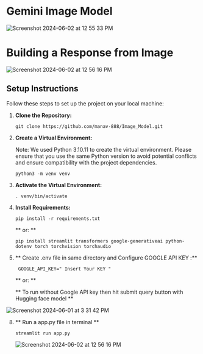 # Gemini Image Model
![Screenshot 2024-06-02 at 12 55 33 PM](https://github.com/manav-888/Image_Model/assets/28830098/1230fb78-10b7-43dd-9500-8b49818c40e4)

# Building a Response from Image
![Screenshot 2024-06-02 at 12 56 16 PM](https://github.com/manav-888/Image_Model/assets/28830098/7dcccc9f-2213-495b-b4c2-d26a6b0548c4)


## Setup Instructions

Follow these steps to set up the project on your local machine:

1. **Clone the Repository:**
   ```
   git clone https://github.com/manav-888/Image_Model.git
   ```

2. **Create a Virtual Environment:**

   Note: We used Python 3.10.11 to create the virtual environment. Please ensure that you use the same Python version to avoid potential conflicts and ensure compatibility with the project dependencies.
   ```
   python3 -m venv venv
   ```

4. **Activate the Virtual Environment:**
   ```
   . venv/bin/activate
   ```

5. **Install Requirements:**
   ```
   pip install -r requirements.txt
   ```
    **  or: ** 

   ```
   pip install streamlit transformers google-generativeai python-dotenv torch torchvision torchaudio

   ```

6. ** Create .env  file   in same directory  and Configure GOOGLE API KEY  :**
   ```
    GOOGLE_API_KEY=" Insert Your KEY "
   
   ```

   **  or: ** 

   ** To run without Google API key  then hit submit query button with Hugging face model **

![Screenshot 2024-06-01 at 3 31 42 PM](https://github.com/manav-888/manav-wasserstoff-AiTask/assets/28830098/f8e9ddc0-8023-4bcd-9ada-3b7b34cea4bc)


8. **  Run a app.py file in terminal **
   ```
   streamlit run app.py
   
   ```
   ![Screenshot 2024-06-02 at 12 56 16 PM](https://github.com/manav-888/Image_Model/assets/28830098/202f799b-d346-4020-807c-83d258bbca67)

  
